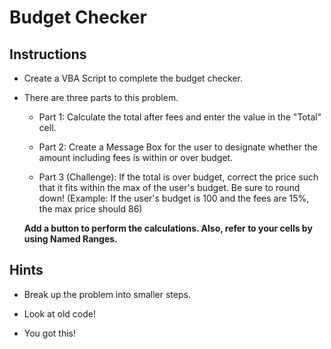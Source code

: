 # Budget Checker

## Instructions

* Create a VBA Script to complete the budget checker.

* There are three parts to this problem.

  * Part 1: Calculate the total after fees and enter the value in the "Total" cell.

  * Part 2: Create a Message Box for the user to designate whether the amount including fees is within or over budget.

  * Part 3 (Challenge): If the total is over budget, correct the price such that it fits within the max of the user's budget. Be sure to round down! (Example: If the user's budget is 100 and the fees are 15%, the max price should 86)

  **Add a button to perform the calculations. Also, refer to your cells by using Named Ranges.**

## Hints

* Break up the problem into smaller steps.

* Look at old code!

* You got this!
